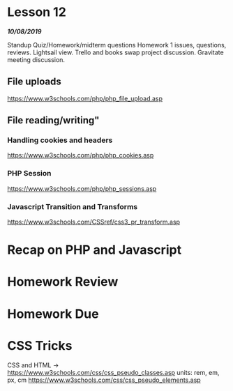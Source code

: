 # Lesson 12  
___10/08/2019___


Standup
Quiz/Homework/midterm questions
Homework 1 issues, questions, reviews. Lightsail view.
Trello and books swap project discussion.
Gravitate meeting discussion. 

## File uploads
https://www.w3schools.com/php/php_file_upload.asp
## File reading/writing"

### Handling cookies and headers
https://www.w3schools.com/php/php_cookies.asp

### PHP Session
https://www.w3schools.com/php/php_sessions.asp

### Javascript Transition and Transforms  
https://www.w3schools.com/CSSref/css3_pr_transform.asp


# Recap on PHP and Javascript

# Homework Review
# Homework Due


# CSS Tricks
CSS and HTML -> https://www.w3schools.com/css/css_pseudo_classes.asp
                units: rem, em, px, cm
				https://www.w3schools.com/css/css_pseudo_elements.asp

